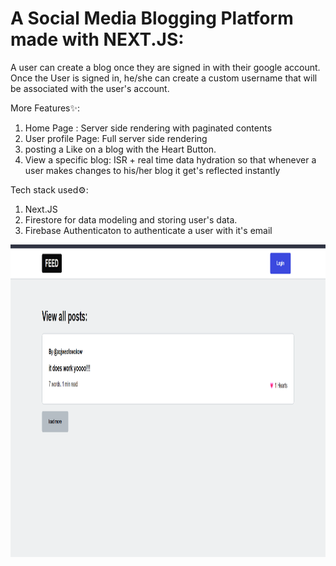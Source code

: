 # A Social Media Blogging Platform made with NEXT.JS:

A user can create a blog once they are signed in with their google account.
Once the User is signed in, he/she can create a custom username that will be associated with the user's account.

More Features✨: 
1. Home Page : Server side rendering with paginated contents
2. User profile Page: Full server side rendering
3. posting a Like on a blog with the Heart Button.
4. View a specific blog: ISR + real time data hydration so that whenever a user makes changes to his/her blog it get's reflected instantly

Tech stack used⚙️: 
1. Next.JS
2. Firestore for data modeling and storing user's data.
3. Firebase Authenticaton to authenticate a user with it's email

<img src='./public/Screenshot (1)cropped.png' height=500px width=850px/>

